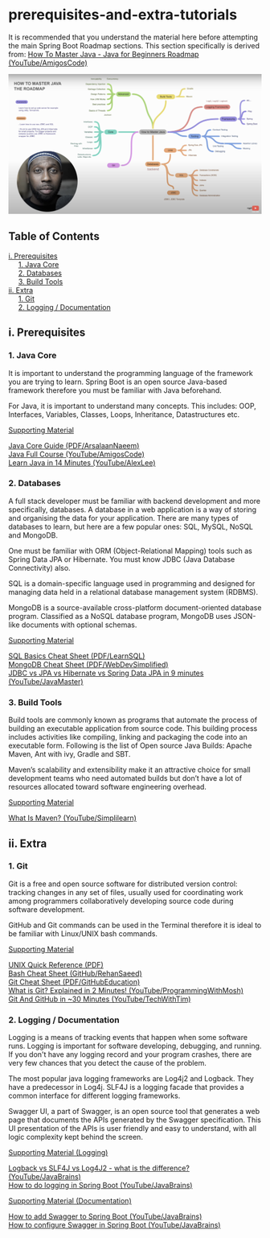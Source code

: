 # prerequisites-and-extra-tutorials

It is recommended that you understand the material here before attempting the main Spring Boot Roadmap sections. 
This section specifically is derived from: [How To Master Java - Java for Beginners Roadmap (YouTube/AmigosCode)](https://www.youtube.com/watch?v=TE3LyYW-AHQ)

![Java Roadmap](java-roadmap.png)

## Table of Contents
[i. Prerequisites](#i-prerequisites)
<br>
&nbsp;&nbsp;&nbsp;&nbsp;&nbsp;[1. Java Core](#1-java-core)
<br>
&nbsp;&nbsp;&nbsp;&nbsp;&nbsp;[2. Databases](#2-databases)
<br>
&nbsp;&nbsp;&nbsp;&nbsp;&nbsp;[3. Build Tools](#3-build-tools)
<br>
[ii. Extra](#ii-extra)
<br>
&nbsp;&nbsp;&nbsp;&nbsp;&nbsp;[1. Git](#1-git)
<br>
&nbsp;&nbsp;&nbsp;&nbsp;&nbsp;[2. Logging / Documentation](#2-logging--documentation)
<br>

## i. Prerequisites

### 1. Java Core

It is important to understand the programming language of the framework you are trying to learn.
Spring Boot is an open source Java-based framework therefore you must be familiar with Java beforehand.

For Java, it is important to understand many concepts. This includes: OOP, Interfaces, Variables, Classes, Loops, Inheritance, Datastructures etc.

<ins>Supporting Material

[Java Core Guide (PDF/ArsalaanNaeem)](Java_QuickReference_v1.1.pdf)
<br>
[Java Full Course (YouTube/AmigosCode)](https://www.youtube.com/watch?v=Qgl81fPcLc8)
<br>
[Learn Java in 14 Minutes (YouTube/AlexLee)](https://www.youtube.com/watch?v=RRubcjpTkks)
<br>

### 2. Databases

A full stack developer must be familiar with backend development and more specifically, databases. A database in a web application is a way of storing and organising the data for your application. There are many types of databases to learn, but here are a few popular ones: SQL, MySQL, NoSQL and MongoDB.

One must be familiar with ORM (Object-Relational Mapping) tools such as Spring Data JPA or Hibernate. You must know JDBC (Java Database Connectivity) also.

SQL is a domain-specific language used in programming and designed for managing data held in a relational database management system (RDBMS).

MongoDB is a source-available cross-platform document-oriented database program. Classified as a NoSQL database program, MongoDB uses JSON-like documents with optional schemas.

<ins>Supporting Material

[SQL Basics Cheat Sheet (PDF/LearnSQL)](sql-basics-cheat-sheet-ledger.pdf)
<br>
[MongoDB Cheat Sheet (PDF/WebDevSimplified)](MongoDB-Dark.pdf)
<br>
[JDBC vs JPA vs Hibernate vs Spring Data JPA in 9 minutes (YouTube/JavaMaster)](https://www.youtube.com/watch?v=GX3D0OIFOhE)
<br>

### 3. Build Tools

Build tools are commonly known as programs that automate the process of building an executable application from source code. This building process includes activities like compiling, linking and packaging the code into an executable form.
Following is the list of Open source Java Builds: Apache Maven, Ant with ivy, Gradle and SBT.

Maven’s scalability and extensibility make it an attractive choice for small development teams who need automated builds but don’t have a lot of resources allocated toward software engineering overhead.

<ins>Supporting Material

[What Is Maven? (YouTube/Simplilearn)](https://www.youtube.com/watch?v=bSaBmXFym30)
<br>

## ii. Extra

### 1. Git

Git is a free and open source software for distributed version control: tracking changes in any set of files, usually used for coordinating work among programmers collaboratively developing source code during software development.

GitHub and Git commands can be used in the Terminal therefore it is ideal to be familiar with Linux/UNIX bash commands. 

<ins>Supporting Material

[UNIX Quick Reference (PDF)](https://github.com/arsy786/prerequisites-and-extra-tutorials/blob/main/UNIX_QuickReference.pdf)
<br>
[Bash Cheat Sheet (GitHub/RehanSaeed)](https://github.com/RehanSaeed/Bash-Cheat-Sheet)
<br>
[Git Cheat Sheet (PDF/GitHubEducation)](git-cheat-sheet.pdf)
<br>
[What is Git? Explained in 2 Minutes! (YouTube/ProgrammingWithMosh)](https://www.youtube.com/watch?v=2ReR1YJrNOM)
<br>
[Git And GitHub in ~30 Minutes (YouTube/TechWithTim)](https://www.youtube.com/watch?v=jG4Vs81kMlc)
<br>

### 2. Logging / Documentation

Logging is a means of tracking events that happen when some software runs. Logging is important for software developing, debugging, and running. If you don't have any logging record and your program crashes, there are very few chances that you detect the cause of the problem. 

The most popular java logging frameworks are Log4j2 and Logback. They have a predecessor in Log4j. SLF4J is a logging facade that provides a common interface for different logging frameworks.

Swagger UI, a part of Swagger, is an open source tool that generates a web page that documents the
APIs generated by the Swagger specification. 
This UI presentation of the APIs is user friendly and easy to understand, with all logic 
complexity kept behind the screen.

<ins>Supporting Material (Logging)

[Logback vs SLF4J vs Log4J2 - what is the difference? (YouTube/JavaBrains)](https://www.youtube.com/watch?v=SWHYrCXIL38)
<br>
[How to do logging in Spring Boot (YouTube/JavaBrains)](https://www.youtube.com/watch?v=lGrcZsw-hKQ)
<br>

<ins>Supporting Material (Documentation)

[How to add Swagger to Spring Boot (YouTube/JavaBrains)](https://www.youtube.com/watch?v=gduKpLW_vdY)
<br>
[How to configure Swagger in Spring Boot (YouTube/JavaBrains)](https://www.youtube.com/watch?v=8s9I1G4tXhA)
<br>
